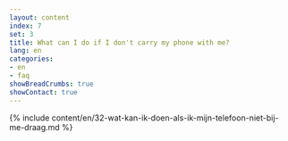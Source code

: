 ```yaml
---
layout: content
index: 7
set: 3
title: What can I do if I don't carry my phone with me?
lang: en
categories:
- en
- faq
showBreadCrumbs: true
showContact: true
---
```

{% include content/en/32-wat-kan-ik-doen-als-ik-mijn-telefoon-niet-bij-me-draag.md %}
